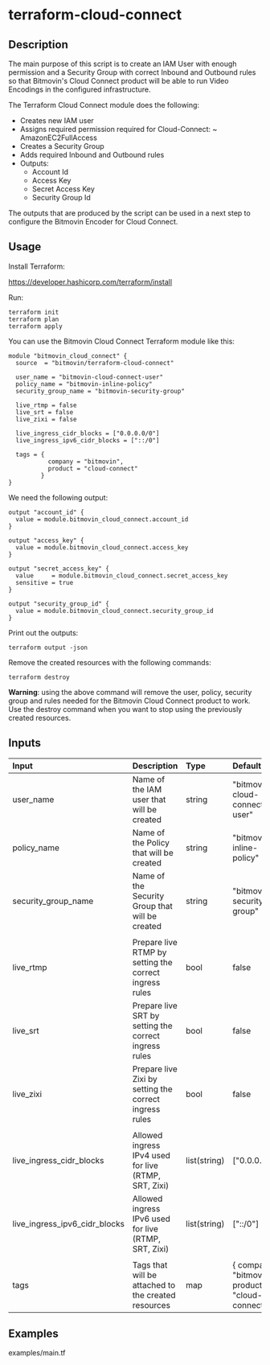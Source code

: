 # terraform-cloud-connect

## Description

The main purpose of this script is to create an IAM User with enough permission and a Security Group with correct Inbound and Outbound rules so that Bitmovin's Cloud Connect product will be able to run Video Encodings in the configured infrastructure.

The Terraform Cloud Connect module does the following:

- Creates new IAM user
- Assigns required permission required for Cloud-Connect: ~ AmazonEC2FullAccess
- Creates a Security Group
- Adds required Inbound and Outbound rules
- Outputs:
    - Account Id
    - Access Key
    - Secret Access Key
    - Security Group Id

The outputs that are produced by the script can be used in a next step to configure the Bitmovin Encoder for Cloud Connect.

## Usage

Install Terraform: 

https://developer.hashicorp.com/terraform/install

Run:

````
terraform init
terraform plan
terraform apply
````

You can use the Bitmovin Cloud Connect Terraform module like this:

````
module "bitmovin_cloud_connect" {
  source  = "bitmovin/terraform-cloud-connect"

  user_name = "bitmovin-cloud-connect-user"
  policy_name = "bitmovin-inline-policy"
  security_group_name = "bitmovin-security-group"

  live_rtmp = false
  live_srt = false
  live_zixi = false

  live_ingress_cidr_blocks = ["0.0.0.0/0"]
  live_ingress_ipv6_cidr_blocks = ["::/0"]

  tags = {
           company = "bitmovin",
           product = "cloud-connect"
         }
}
````

We need the following output:

````
output "account_id" {
  value = module.bitmovin_cloud_connect.account_id
}

output "access_key" {
  value = module.bitmovin_cloud_connect.access_key
}

output "secret_access_key" {
  value     = module.bitmovin_cloud_connect.secret_access_key
  sensitive = true
}

output "security_group_id" {
  value = module.bitmovin_cloud_connect.security_group_id
}
````

Print out the outputs:

````
terraform output -json
````

Remove the created resources with the following commands:

````
terraform destroy
````

**Warning**: using the above command will remove the user, policy, security group and rules needed for the Bitmovin Cloud Connect product to work. Use the destroy command when you want to stop using the previously created resources.

## Inputs

| Input        | Description           | Type  | Default  |
| :------------|:----------------------|:------|:---------|
| user_name | Name of the IAM user that will be created | string | "bitmovin-cloud-connect-user"|
| policy_name | Name of the Policy that will be created | string |  "bitmovin-inline-policy" |
| security_group_name | Name of the Security Group that will be created | string | "bitmovin-security-group" |
| | | | |
| live_rtmp | Prepare live RTMP by setting the correct ingress rules | bool | false |
| live_srt | Prepare live SRT by setting the correct ingress rules | bool | false |
| live_zixi | Prepare live Zixi by setting the correct ingress rules | bool | false |
| | | | |
| live_ingress_cidr_blocks | Allowed ingress IPv4 used for live (RTMP, SRT, Zixi) | list(string) | ["0.0.0.0/0"] |
| live_ingress_ipv6_cidr_blocks | Allowed ingress IPv6 used for live (RTMP, SRT, Zixi) | list(string) | ["::/0"] |
| | | | |
| tags | Tags that will be attached to the created resources | map | { company = "bitmovin", product = "cloud-connect" } |

## Examples

examples/main.tf
